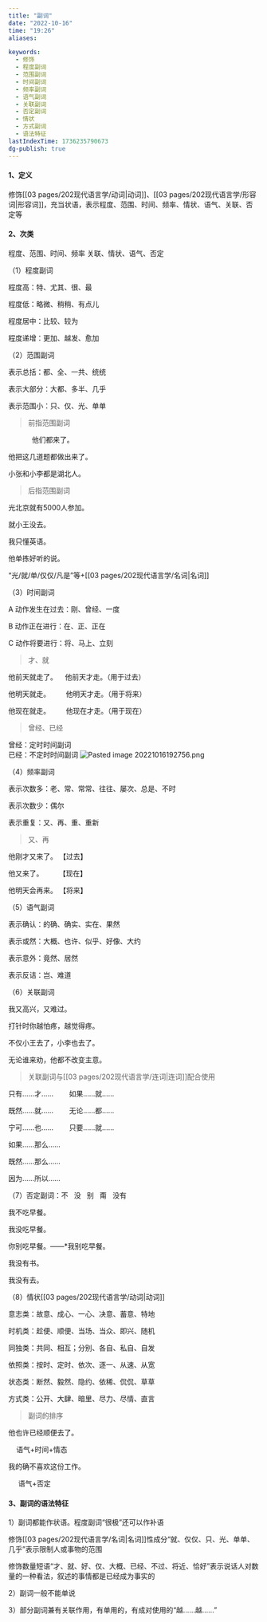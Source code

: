 ```yaml
---
title: "副词"
date: "2022-10-16"
time: "19:26"
aliases:

keywords:
  - 修饰
  - 程度副词
  - 范围副词
  - 时间副词
  - 频率副词
  - 语气副词
  - 关联副词
  - 否定副词
  - 情状
  - 方式副词
  - 语法特征
lastIndexTime: 1736235790673
dg-publish: true
---
```

#### 1、定义

修饰[[03 pages/202现代语言学/动词\|动词]]、[[03 pages/202现代语言学/形容词\|形容词]]，充当状语，表示程度、范围、时间、频率、情状、语气、关联、否定等

#### 2、次类
程度、范围、时间、频率
关联、情状、语气、否定

（1）程度副词

程度高：特、尤其、很、最

程度低：略微、稍稍、有点儿

程度居中：比较、较为

程度递增：更加、越发、愈加

（2）范围副词

表示总括：都、全、一共、统统

表示大部分：大都、多半、几乎

表示范围小：只、仅、光、单单

> 前指范围副词

            他们都来了。

他把这几道题都做出来了。

小张和小李都是湖北人。

> 后指范围副词

光北京就有5000人参加。

就小王没去。

我只懂英语。

他单拣好听的说。

“光/就/单/仅仅/凡是”等+[[03 pages/202现代语言学/名词\|名词]]

（3）时间副词

A 动作发生在过去：刚、曾经、一度

B 动作正在进行：在、正、正在

C 动作将要进行：将、马上、立刻

> 才、就

他前天就走了。    他前天才走。（用于过去）

他明天就走。        他明天才走。（用于将来）

他现在就走。        他现在才走。（用于现在）

> 曾经、已经

曾经：定时时间副词  
已经：不定时时间副词
![Pasted image 20221016192756.png](/img/user/09%20settings/Z%20attachment/Pasted%20image%2020221016192756.png)

（4）频率副词

表示次数多：老、常、常常、往往、屡次、总是、不时

表示次数少：偶尔

表示重复：又、再、重、重新

> 又、再

他刚才又来了。 【过去】

他又来了。        【现在】

他明天会再来。 【将来】

（5）语气副词

表示确认：的确、确实、实在、果然

表示或然：大概、也许、似乎、好像、大约

表示意外：竟然、居然

表示反诘：岂、难道

（6）关联副词

我又高兴，又难过。

打针时你越怕疼，越觉得疼。

不仅小王去了，小李也去了。

无论谁来劝，他都不改变主意。

> 关联副词与[[03 pages/202现代语言学/连词\|连词]]配合使用

只有……才……        如果……就……

既然……就……        无论……都……

宁可……也……        只要……就……

如果……那么……

既然……那么……

因为……所以……

（7）否定副词：不   没   别   甭   没有

我不吃早餐。

我没吃早餐。

你别吃早餐。——*我别吃早餐。

我没有书。

我没有去。

（8）情状[[03 pages/202现代语言学/动词\|动词]]

意志类：故意、成心、一心、决意、蓄意、特地

时机类：趁便、顺便、当场、当众、即兴、随机

同独类：共同、相互；分别、各自、私自、自发

依照类：按时、定时、依次、逐一、从速、从宽

状态类：断然、毅然、隐约、依稀、侃侃、草草

方式类：公开、大肆、暗里、尽力、尽情、直言

> 副词的排序

他也许已经顺便去了。

    语气+时间+情态

我的确不喜欢这份工作。

     语气+否定

#### 3、副词的语法特征

1）副词都能作状语。程度副词“很极”还可以作补语

修饰[[03 pages/202现代语言学/名词\|名词]]性成分“就、仅仅、只、光、单单、几乎”表示限制人或事物的范围

修饰数量短语“才、就、好、仅、大概、已经、不过、将近、恰好”表示说话人对数量的一种看法，叙述的事情都是已经成为事实的

2）副词一般不能单说

3）部分副词兼有关联作用，有单用的，有成对使用的“越……越……”
